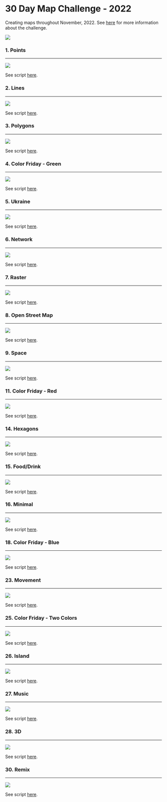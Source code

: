 # 30 Day Map Challenge - 2022
Creating maps throughout November, 2022. See [here](https://30daymapchallenge.com/) for more information about the challenge.

![](https://github.com/hschmidt12/30DayMapChallenge-2022/blob/main/maps/final.jpg?raw=true)

### 1. Points 
***
![](https://github.com/hschmidt12/30DayMapChallenge-2022/blob/main/maps/day1_points.jpeg?raw=true)

See script [here](https://github.com/hschmidt12/30DayMapChallenge-2022/blob/main/scripts/day1_points.R). 

### 2. Lines 
***
![](https://github.com/hschmidt12/30DayMapChallenge-2022/blob/main/maps/day2_lines.jpeg?raw=true)

See script [here](https://github.com/hschmidt12/30DayMapChallenge-2022/blob/main/scripts/day2_lines.R).

### 3. Polygons 
***
![](https://github.com/hschmidt12/30DayMapChallenge-2022/blob/main/maps/day3_polygons.jpeg?raw=true)

See script [here](https://github.com/hschmidt12/30DayMapChallenge-2022/blob/main/scripts/day3_polygons.R).

### 4. Color Friday - Green 
***
![](https://github.com/hschmidt12/30DayMapChallenge-2022/blob/main/maps/day4_colorfriday_green.jpeg?raw=true)

See script [here](https://github.com/hschmidt12/30DayMapChallenge-2022/blob/main/scripts/day4_colorfriday_green.R).

### 5. Ukraine 
***
![](https://github.com/hschmidt12/30DayMapChallenge-2022/blob/main/maps/day5_ukraine.jpeg?raw=true)

See script [here](https://github.com/hschmidt12/30DayMapChallenge-2022/blob/main/scripts/day5_ukraine.R).

### 6. Network 
***
![](https://github.com/hschmidt12/30DayMapChallenge-2022/blob/main/maps/day6_network.gif?raw=true)

See script [here](https://github.com/hschmidt12/30DayMapChallenge-2022/blob/main/scripts/day6_network.R).

### 7. Raster 
***
![](https://github.com/hschmidt12/30DayMapChallenge-2022/blob/main/maps/day7_raster.jpeg?raw=true)

See script [here](https://github.com/hschmidt12/30DayMapChallenge-2022/blob/main/scripts/day7_raster.R).

### 8. Open Street Map 
***
![](https://github.com/hschmidt12/30DayMapChallenge-2022/blob/main/maps/day8_openstreetmap.jpeg?raw=true)

See script [here](https://github.com/hschmidt12/30DayMapChallenge-2022/blob/main/scripts/day8_openstreetmap.R).

### 9. Space
***
![](https://github.com/hschmidt12/30DayMapChallenge-2022/blob/main/maps/day9_space.jpeg?raw=true)

See script [here](https://github.com/hschmidt12/30DayMapChallenge-2022/blob/main/scripts/day9_space.R).

### 11. Color Friday - Red 
***
![](https://github.com/hschmidt12/30DayMapChallenge-2022/blob/main/maps/day11_colorfriday_red.gif?raw=true)

See script [here](https://github.com/hschmidt12/30DayMapChallenge-2022/blob/main/scripts/day11_colorfriday_red.R).

### 14. Hexagons
***
![](https://github.com/hschmidt12/30DayMapChallenge-2022/blob/main/maps/day14_hexagons.jpeg?raw=true)

See script [here](https://github.com/hschmidt12/30DayMapChallenge-2022/blob/main/scripts/day14_hexagons.R).

### 15. Food/Drink
***
![](https://github.com/hschmidt12/30DayMapChallenge-2022/blob/main/maps/day15_food-drink.jpeg?raw=true)

See script [here](https://github.com/hschmidt12/30DayMapChallenge-2022/blob/main/scripts/day15_food-drink.R).

### 16. Minimal
***
![](https://github.com/hschmidt12/30DayMapChallenge-2022/blob/main/maps/day16_minimal.jpeg?raw=true)

See script [here](https://github.com/hschmidt12/30DayMapChallenge-2022/blob/main/scripts/day16_minimal.R).

### 18. Color Friday - Blue
***
![](https://github.com/hschmidt12/30DayMapChallenge-2022/blob/main/maps/day18_colorfriday_blue.jpeg?raw=true)

See script [here](https://github.com/hschmidt12/30DayMapChallenge-2022/blob/main/scripts/day18_colorfriday_blue.R).

### 23. Movement
***
![](https://github.com/hschmidt12/30DayMapChallenge-2022/blob/main/maps/day23_movement.jpeg?raw=true)

See script [here](https://github.com/hschmidt12/30DayMapChallenge-2022/blob/main/scripts/day23_movement.R).

### 25. Color Friday - Two Colors
***
![](https://github.com/hschmidt12/30DayMapChallenge-2022/blob/main/maps/day25_colorfriday_twocolors.jpeg?raw=true)

See script [here](https://github.com/hschmidt12/30DayMapChallenge-2022/blob/main/scripts/day25_colorfriday_twocolors.R).

### 26. Island
***
![](https://github.com/hschmidt12/30DayMapChallenge-2022/blob/main/maps/day26_island.png?raw=true)

See script [here](https://github.com/hschmidt12/30DayMapChallenge-2022/blob/main/scripts/day26_island.R).

### 27. Music
***
![](https://github.com/hschmidt12/30DayMapChallenge-2022/blob/main/maps/day27_music.jpeg?raw=true)

See script [here](https://github.com/hschmidt12/30DayMapChallenge-2022/blob/main/scripts/day27_music.R).

### 28. 3D
***
![](https://github.com/hschmidt12/30DayMapChallenge-2022/blob/main/maps/day28_3D.png?raw=true)

See script [here](https://github.com/hschmidt12/30DayMapChallenge-2022/blob/main/scripts/day28_3D.R).

### 30. Remix
***
![](https://github.com/hschmidt12/30DayMapChallenge-2022/blob/main/maps/day30_remix.jpeg?raw=true)

See script [here](https://github.com/hschmidt12/30DayMapChallenge-2022/blob/main/scripts/day30_remix.R).

